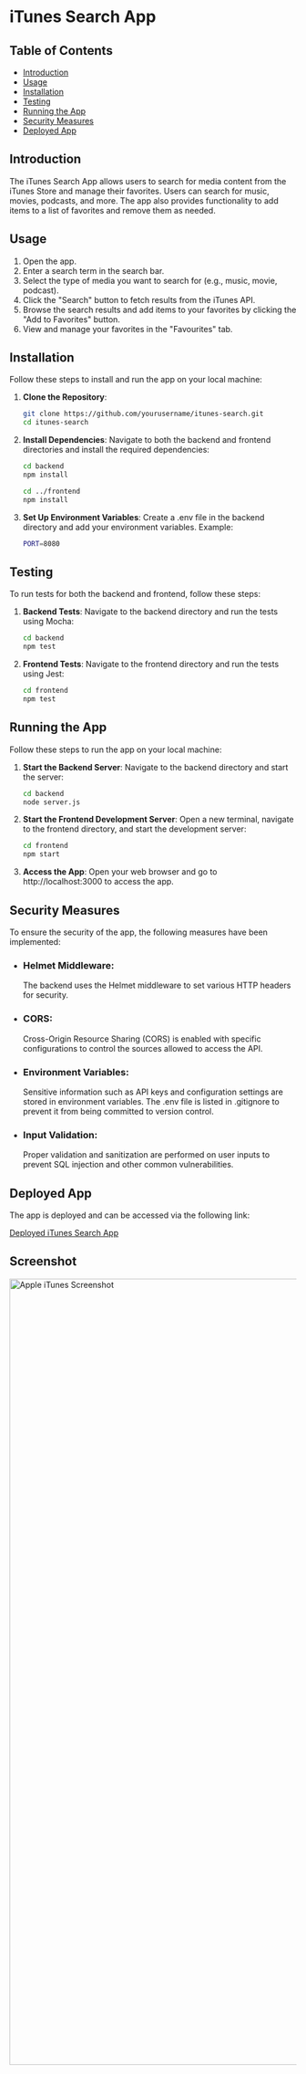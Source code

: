 # iTunes Search App

## Table of Contents
- [Introduction](#introduction)
- [Usage](#usage)
- [Installation](#installation)
- [Testing](#testing)
- [Running the App](#running-the-app)
- [Security Measures](#security-measures)
- [Deployed App](#deployed-app)

## Introduction
The iTunes Search App allows users to search for media content from the iTunes Store and manage their favorites. Users can search for music, movies, podcasts, and more. The app also provides functionality to add items to a list of favorites and remove them as needed.

## Usage
1. Open the app.
2. Enter a search term in the search bar.
3. Select the type of media you want to search for (e.g., music, movie, podcast).
4. Click the "Search" button to fetch results from the iTunes API.
5. Browse the search results and add items to your favorites by clicking the "Add to Favorites" button.
6. View and manage your favorites in the "Favourites" tab.

## Installation
Follow these steps to install and run the app on your local machine:

1. **Clone the Repository**:
   
   ```bash
   git clone https://github.com/yourusername/itunes-search.git
   cd itunes-search

2. **Install Dependencies**:
   Navigate to both the backend and frontend directories and install the required dependencies:
   
   ```bash
   cd backend
   npm install

   cd ../frontend
   npm install

3. **Set Up Environment Variables**:
   Create a .env file in the backend directory and add your environment variables. Example:
   
   ```bash
   PORT=8080

## Testing

To run tests for both the backend and frontend, follow these steps:

1. **Backend Tests**:
   Navigate to the backend directory and run the tests using Mocha:
   
   ```bash
   cd backend
   npm test

2. **Frontend Tests**:
   Navigate to the frontend directory and run the tests using Jest:

   ```bash
   cd frontend
   npm test

## Running the App
   Follow these steps to run the app on your local machine:

1. **Start the Backend Server**:
   Navigate to the backend directory and start the server:

   ```bash
   cd backend
   node server.js

2. **Start the Frontend Development Server**:
   Open a new terminal, navigate to the frontend directory, and start the development server:

   ```bash
   cd frontend
   npm start

3. **Access the App**:
   Open your web browser and go to http://localhost:3000 to access the app.

## Security Measures

To ensure the security of the app, the following measures have been implemented:

- ### Helmet Middleware:
  The backend uses the Helmet middleware to set various HTTP headers for security.

- ### CORS:
  Cross-Origin Resource Sharing (CORS) is enabled with specific configurations to control the sources allowed to access the API.

- ### Environment Variables:
  Sensitive information such as API keys and configuration settings are stored in environment variables. The .env file is listed in .gitignore to prevent it from being committed to version control.

- ### Input Validation:
  Proper validation and sanitization are performed on user inputs to prevent SQL injection and other common vulnerabilities.

## Deployed App
The app is deployed and can be accessed via the following link:

[Deployed iTunes Search App](https://itunes-search-rho.vercel.app/)

## Screenshot

<img width="1378" alt="Apple iTunes Screenshot" src="https://github.com/user-attachments/assets/3417863e-2e71-4138-8451-b9ff9a3bbef2">




   





